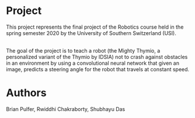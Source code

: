 # Project
This project represents the final project of the Robotics course held in the spring semester 2020 by the University of Southern Switzerland (USI). <br/><br/>

The goal of the project is to teach a robot (the Mighty Thymio, a personalized variant of the Thymio by IDSIA) not to crash against obstacles in an environment by using a convolutional neural network that given an image, predicts a steering angle for the robot that travels at constant speed.


# Authors
Brian Pulfer, Rwiddhi Chakraborty, Shubhayu Das
